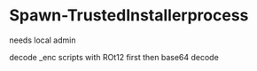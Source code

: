 # Spawn-TrustedInstallerprocess
needs local admin

decode _enc scripts with ROt12 first then base64 decode
